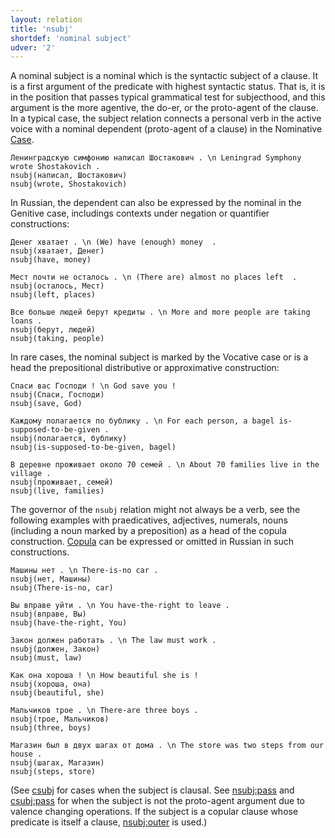 ```yaml
---
layout: relation
title: 'nsubj'
shortdef: 'nominal subject'
udver: '2'
---
```


A nominal subject is a nominal which is the syntactic subject of a clause. It is a first argument of the predicate with highest syntactic status. That is, it is in the position that passes typical grammatical test for subjecthood, and this argument is the more agentive, the do-er, or the proto-agent of the clause. In a typical case, the subject relation connects a personal verb in the active voice with a nominal dependent (proto-agent of a clause) in the Nominative [Case]().

~~~ sdparse
Ленинградскую симфонию написал Шостакович . \n Leningrad Symphony wrote Shostakovich .
nsubj(написал, Шостакович)
nsubj(wrote, Shostakovich)
~~~

In Russian, the dependent can also be expressed by the nominal in the Genitive case, includings contexts under negation or quantifier constructions:

~~~ sdparse
Денег хватает . \n (We) have (enough) money  .
nsubj(хватает, Денег)
nsubj(have, money)
~~~

~~~ sdparse
Мест почти не осталось . \n (There are) almost no places left  .
nsubj(осталось, Мест)
nsubj(left, places)
~~~

~~~ sdparse
Все больше людей берут кредиты . \n More and more people are taking loans .
nsubj(берут, людей)
nsubj(taking, people)
~~~

In rare cases, the nominal subject is marked by the Vocative case or is a head the prepositional distributive or approximative construction: 

~~~ sdparse
Спаси вас Господи ! \n God save you !
nsubj(Спаси, Господи)
nsubj(save, God)
~~~

~~~ sdparse
Каждому полагается по бублику . \n For each person, a bagel is-supposed-to-be-given .
nsubj(полагается, бублику)
nsubj(is-supposed-to-be-given, bagel)
~~~

~~~ sdparse
В деревне проживает около 70 семей . \n About 70 families live in the village .
nsubj(проживает, семей)
nsubj(live, families)
~~~

The governor of the `nsubj` relation might not always be a verb, see the following examples with praedicatives, adjectives, numerals, nouns (including a noun marked by a preposition) as a head of the copula construction. [Copula](cop) can be expressed or omitted in Russian in such constructions. 

~~~ sdparse
Машины нет . \n There-is-no car .
nsubj(нет, Машины)
nsubj(There-is-no, car)
~~~

~~~ sdparse
Вы вправе уйти . \n You have-the-right to leave .
nsubj(вправе, Вы)
nsubj(have-the-right, You)
~~~

~~~ sdparse
Закон должен работать . \n The law must work .
nsubj(должен, Закон)
nsubj(must, law)
~~~

~~~ sdparse
Как она хороша ! \n How beautiful she is !
nsubj(хороша, она)
nsubj(beautiful, she)
~~~

~~~ sdparse
Мальчиков трое . \n There-are three boys .
nsubj(трое, Мальчиков)
nsubj(three, boys)
~~~

~~~ sdparse
Магазин был в двух шагах от дома . \n The store was two steps from our house .
nsubj(шагах, Магазин)
nsubj(steps, store)
~~~

(See [csubj]() for cases when the subject is clausal. See [nsubj:pass]() and [csubj:pass]() for when the subject is not the proto-agent argument due to valence changing operations. If the subject is a copular clause whose predicate is itself a clause, [nsubj:outer]() is used.)

<!-- Interlanguage links updated Ne 5. května 2024, 18:21:26 CEST -->

